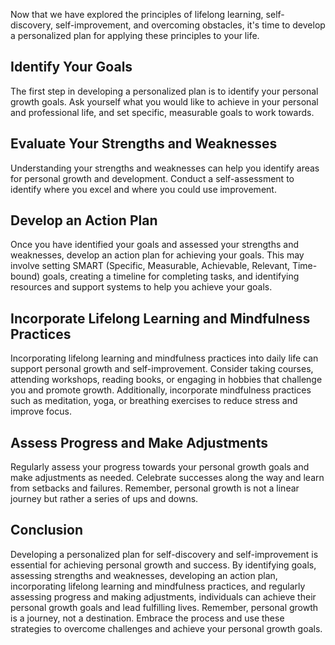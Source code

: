 
Now that we have explored the principles of lifelong learning, self-discovery, self-improvement, and overcoming obstacles, it's time to develop a personalized plan for applying these principles to your life.

Identify Your Goals
-------------------

The first step in developing a personalized plan is to identify your personal growth goals. Ask yourself what you would like to achieve in your personal and professional life, and set specific, measurable goals to work towards.

Evaluate Your Strengths and Weaknesses
--------------------------------------

Understanding your strengths and weaknesses can help you identify areas for personal growth and development. Conduct a self-assessment to identify where you excel and where you could use improvement.

Develop an Action Plan
----------------------

Once you have identified your goals and assessed your strengths and weaknesses, develop an action plan for achieving your goals. This may involve setting SMART (Specific, Measurable, Achievable, Relevant, Time-bound) goals, creating a timeline for completing tasks, and identifying resources and support systems to help you achieve your goals.

Incorporate Lifelong Learning and Mindfulness Practices
-------------------------------------------------------

Incorporating lifelong learning and mindfulness practices into daily life can support personal growth and self-improvement. Consider taking courses, attending workshops, reading books, or engaging in hobbies that challenge you and promote growth. Additionally, incorporate mindfulness practices such as meditation, yoga, or breathing exercises to reduce stress and improve focus.

Assess Progress and Make Adjustments
------------------------------------

Regularly assess your progress towards your personal growth goals and make adjustments as needed. Celebrate successes along the way and learn from setbacks and failures. Remember, personal growth is not a linear journey but rather a series of ups and downs.

Conclusion
----------

Developing a personalized plan for self-discovery and self-improvement is essential for achieving personal growth and success. By identifying goals, assessing strengths and weaknesses, developing an action plan, incorporating lifelong learning and mindfulness practices, and regularly assessing progress and making adjustments, individuals can achieve their personal growth goals and lead fulfilling lives. Remember, personal growth is a journey, not a destination. Embrace the process and use these strategies to overcome challenges and achieve your personal growth goals.
